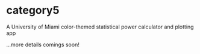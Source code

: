 # category5
A University of Miami color-themed statistical power calculator and plotting app

...more details comings soon!
